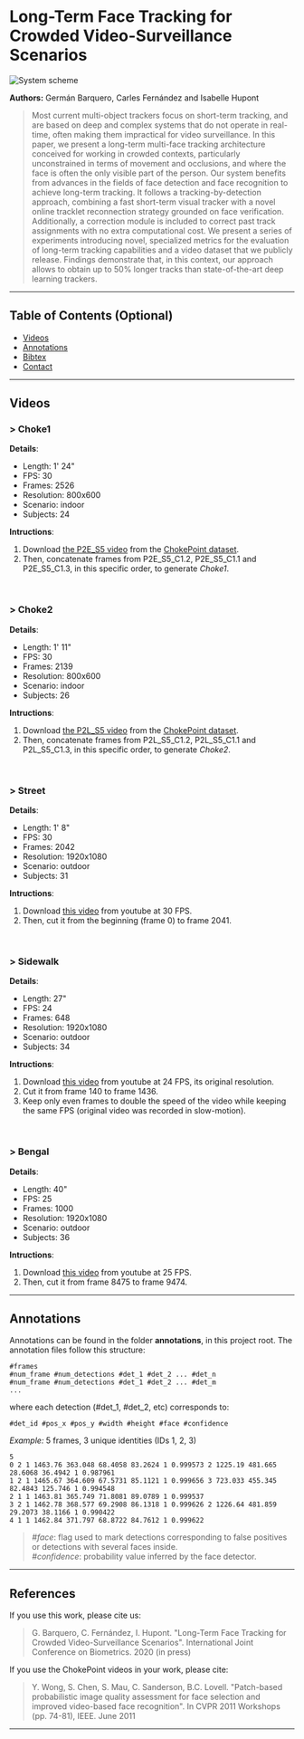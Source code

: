 
# Long-Term Face Tracking for Crowded Video-Surveillance Scenarios

![System scheme](images/system_scheme.png)

**Authors:** Germán Barquero, Carles Fernández and Isabelle Hupont

> Most current multi-object trackers focus on short-term tracking, and are based on deep and complex systems that do not operate in real-time, often making them impractical for video surveillance. In this paper, we present a long-term multi-face tracking architecture conceived for working in crowded contexts, particularly unconstrained in terms of movement and occlusions, and where the face is often the only visible part of the person. Our system benefits from advances in the fields of face detection and face recognition to achieve long-term tracking. It follows a tracking-by-detection approach, combining a fast short-term visual tracker with a novel online tracklet reconnection strategy grounded on face verification. Additionally, a correction module is included to correct past track assignments with no extra computational cost. We present a series of experiments introducing novel, specialized metrics for the evaluation of long-term tracking capabilities and a video dataset that we publicly release. Findings demonstrate that, in this context, our approach allows to obtain up to 50% longer tracks than state-of-the-art deep learning trackers.


---

## Table of Contents (Optional)


- [Videos](#Videos)
- [Annotations](#Annotations)
- [Bibtex](#Bibtex)
- [Contact](#Contact)



---

## Videos

### > Choke1
<b>Details</b>:<br>
- Length: 1' 24"<br>
- FPS: 30<br>
- Frames: 2526<br>
- Resolution: 800x600<br>
- Scenario: indoor<br>
- Subjects: 24<br>

<b>Intructions</b>:<br>
1) Download <a href="https://zenodo.org/record/815657/files/P2E_S5.tar.xz" target="_blank">the P2E_S5 video</a> from the <a href="http://arma.sourceforge.net/chokepoint/" target="_blank">ChokePoint dataset</a>.
2) Then, concatenate frames from P2E_S5_C1.2, P2E_S5_C1.1 and P2E_S5_C1.3, in this specific order, to generate <i>Choke1</i>.

<br>

### >  Choke2
<b>Details</b>:<br>
- Length: 1' 11"<br>
- FPS: 30<br>
- Frames: 2139<br>
- Resolution: 800x600<br>
- Scenario: indoor<br>
- Subjects: 26<br>

<b>Intructions</b>:<br>
1) Download <a href="https://zenodo.org/record/815657/files/P2L_S5.tar.xz" target="_blank">the P2L_S5 video</a> from the <a href="http://arma.sourceforge.net/chokepoint/" target="_blank">ChokePoint dataset</a>.
2) Then, concatenate frames from P2L_S5_C1.2, P2L_S5_C1.1 and P2L_S5_C1.3, in this specific order, to generate <i>Choke2</i>.

<br>

### >  Street
<b>Details</b>:<br>
- Length: 1' 8"<br>
- FPS: 30<br>
- Frames: 2042<br>
- Resolution: 1920x1080<br>
- Scenario: outdoor<br>
- Subjects: 31<br>

<b>Intructions</b>:<br>
1) Download <a href="https://www.youtube.com/watch?v=6NBwbKMyzEE" target="_blank">this video</a> from youtube at 30 FPS.
2) Then, cut it from the beginning (frame 0) to frame 2041.

<br>

### >  Sidewalk
<b>Details</b>:<br>
- Length: 27"<br>
- FPS: 24<br>
- Frames: 648<br>
- Resolution: 1920x1080<br>
- Scenario: outdoor<br>
- Subjects: 34<br>

<b>Intructions</b>:<br>
1) Download <a href="https://www.youtube.com/watch?v=UgUC_IY7rMw" target="_blank">this video</a> from youtube at 24 FPS, its original resolution.
2) Cut it from frame 140 to frame 1436.
3) Keep only even frames to double the speed of the video while keeping the same FPS (original video was recorded in slow-motion).

<br>

### >  Bengal
<b>Details</b>:<br>
- Length: 40"<br>
- FPS: 25<br>
- Frames: 1000<br>
- Resolution: 1920x1080<br>
- Scenario: outdoor<br>
- Subjects: 36<br>

<b>Intructions</b>:<br>
1) Download <a href="https://www.youtube.com/watch?v=oMJyrvHSGqY" target="_blank">this video</a> from youtube at 25 FPS.
2) Then, cut it from frame 8475 to frame 9474.

---

## Annotations
Annotations can be found in the folder <b>annotations</b>, in this project root. The annotation files follow this structure:

```
#frames
#num_frame #num_detections #det_1 #det_2 ... #det_n
#num_frame #num_detections #det_1 #det_2 ... #det_m
...
```
where each detection (#det_1, #det_2, etc) corresponds to:
```
#det_id #pos_x #pos_y #width #height #face #confidence
```

*Example:* 5 frames, 3 unique identities (IDs 1, 2, 3)
```
5
0 2 1 1463.76 363.048 68.4058 83.2624 1 0.999573 2 1225.19 481.665 28.6068 36.4942 1 0.987961
1 2 1 1465.67 364.609 67.5731 85.1121 1 0.999656 3 723.033 455.345 82.4843 125.746 1 0.994548 
2 1 1 1463.81 365.749 71.8081 89.0789 1 0.999537
3 2 1 1462.78 368.577 69.2908 86.1318 1 0.999626 2 1226.64 481.859 29.2073 38.1166 1 0.990422
4 1 1 1462.84 371.797 68.8722 84.7612 1 0.999622
```
> <i>#face</i>: flag used to mark detections corresponding to false positives or detections with several faces inside.<br>
> <i>#confidence</i>: probability value inferred by the face detector.


---

## References

If you use this work, please cite us:

> G. Barquero, C. Fernández, I. Hupont. "Long-Term Face Tracking for Crowded Video-Surveillance Scenarios". International Joint Conference on Biometrics. 2020 (in press) 


If you use the ChokePoint videos in your work, please cite:


> Y. Wong, S. Chen, S. Mau, C. Sanderson, B.C. Lovell. "Patch-based probabilistic image quality assessment for face selection and improved video-based face recognition". In CVPR 2011 Workshops (pp. 74-81), IEEE. June 2011

---


